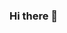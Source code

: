 ### Hi there 👋

<!--
**Maryum106/Maryum106** is a ✨ _special_ ✨ repository because its `README.md` (this file) appears on your GitHub profile.

Here are some ideas to get you started:

- 🔭 I’m currently working on ...
- 🌱 I’m currently learning Software Engineering
- 👯 I’m looking to collaborate on ...
- 🤔 I’m looking for help with ...
- 💬 Ask me about Love advice
- 📫 How to reach me: ...
- 😄 Pronouns: ...
- ⚡ Fun fact: Bibi is Maniac
-->
